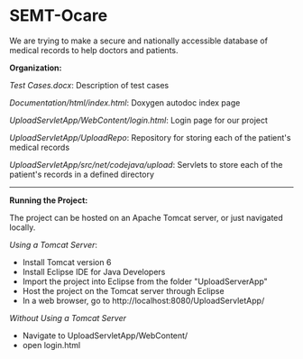 SEMT-Ocare
==========

We are trying to make a secure and nationally accessible database of medical records to help doctors and patients.

**Organization:** 

*Test Cases.docx*: Description of test cases

*Documentation/html/index.html*: Doxygen autodoc index page

*UploadServletApp/WebContent/login.html*: Login page for our project

*UploadServletApp/UploadRepo*: Repository for storing each of the patient's medical records

*UploadServletApp/src/net/codejava/upload*: Servlets to store each of the patient's records in a defined directory

---------------------------------------------------------------------------------------------

**Running the Project:**

The project can be hosted on an Apache Tomcat server, or just navigated locally.

*Using a Tomcat Server*:

- Install Tomcat version 6
- Install Eclipse IDE for Java Developers
- Import the project into Eclipse from the folder "UploadServerApp"
- Host the project on the Tomcat server through Eclipse
- In a web browser, go to http://localhost:8080/UploadServletApp/

*Without Using a Tomcat Server*

- Navigate to UploadServletApp/WebContent/
- open login.html
